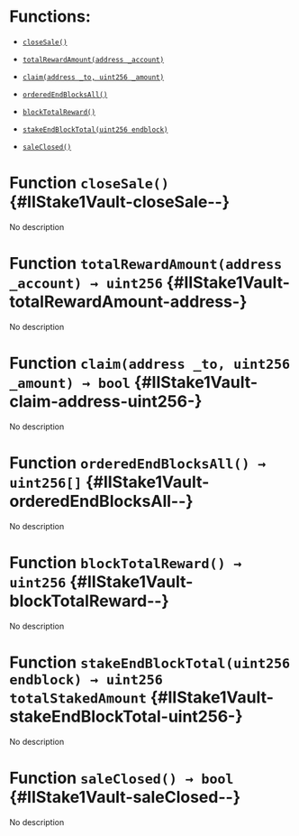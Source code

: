 # Functions:

- [`closeSale()`](#IIStake1Vault-closeSale--)

- [`totalRewardAmount(address _account)`](#IIStake1Vault-totalRewardAmount-address-)

- [`claim(address _to, uint256 _amount)`](#IIStake1Vault-claim-address-uint256-)

- [`orderedEndBlocksAll()`](#IIStake1Vault-orderedEndBlocksAll--)

- [`blockTotalReward()`](#IIStake1Vault-blockTotalReward--)

- [`stakeEndBlockTotal(uint256 endblock)`](#IIStake1Vault-stakeEndBlockTotal-uint256-)

- [`saleClosed()`](#IIStake1Vault-saleClosed--)

# Function `closeSale()` {#IIStake1Vault-closeSale--}

No description

# Function `totalRewardAmount(address _account) → uint256` {#IIStake1Vault-totalRewardAmount-address-}

No description

# Function `claim(address _to, uint256 _amount) → bool` {#IIStake1Vault-claim-address-uint256-}

No description

# Function `orderedEndBlocksAll() → uint256[]` {#IIStake1Vault-orderedEndBlocksAll--}

No description

# Function `blockTotalReward() → uint256` {#IIStake1Vault-blockTotalReward--}

No description

# Function `stakeEndBlockTotal(uint256 endblock) → uint256 totalStakedAmount` {#IIStake1Vault-stakeEndBlockTotal-uint256-}

No description

# Function `saleClosed() → bool` {#IIStake1Vault-saleClosed--}

No description
